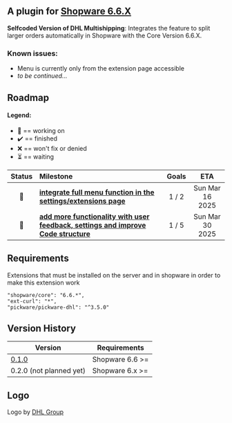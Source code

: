 ## A plugin for [Shopware 6.6.X](https://github.com/shopware/platform)

**Selfcoded Version of DHL Multishipping**: Integrates the feature to split larger orders automatically in Shopware with the Core Version 6.6.X.

### Known issues:
* Menu is currently only from the extension page accessible
* _to be continued..._

## Roadmap
#### Legend:
* 🚀 == working on
* ✔️ == finished
* ❌ == won't fix or denied
* ⏳ == waiting

| Status | Milestone                                                                                                                                                    | Goals |       ETA       |
| :---: |:-------------------------------------------------------------------------------------------------------------------------------------------------------------|:-----:|:---------------:|
| 🚀 | **[integrate full menu function in the settings/extensions page]()**                                                                                         | 1 / 2 | Sun Mar 16 2025 |
| 🚀 | **[add more functionality with user feedback, settings and improve Code structure]()** | 1 / 5 | Sun Mar 30 2025 |

## Requirements
Extensions that must be installed on the server and in shopware in order to make this extension work

	"shopware/core": "6.6.*",
	"ext-curl": "*",
	"pickware/pickware-dhl": "^3.5.0"

## Version History
| Version 	                                                                        | Requirements               	 |
|----------------------------------------------------------------------------------|------------------------------|
| [0.1.0](https://github.com/SLINIcraftet204/multi-package-shipping/releases)    	 | Shopware 6.6 >=	             |
| 0.2.0 (not planned yet)   	                                                      | Shopware 6.x >=	             |

## Logo

Logo by [DHL Group](https://www.dhl.com/discover/en-au/ship-with-dhl/start-shipping/shipment-preparation)
